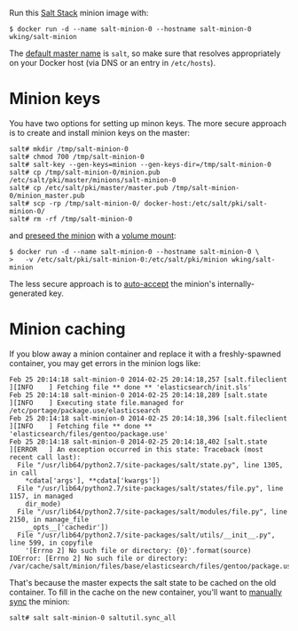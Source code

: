 Run this [Salt Stack][salt] minion image with:

    $ docker run -d --name salt-minion-0 --hostname salt-minion-0 wking/salt-minion

The [default master name][master-name] is `salt`, so make sure that
resolves appropriately on your Docker host (via DNS or an entry in
`/etc/hosts`).

Minion keys
===========

You have two options for setting up minon keys.  The more secure
approach is to create and install minion keys on the master:

    salt# mkdir /tmp/salt-minion-0
    salt# chmod 700 /tmp/salt-minion-0
    salt# salt-key --gen-keys=minion --gen-keys-dir=/tmp/salt-minion-0
    salt# cp /tmp/salt-minion-0/minion.pub /etc/salt/pki/master/minions/salt-minion-0
    salt# cp /etc/salt/pki/master/master.pub /tmp/salt-minion-0/minion_master.pub
    salt# scp -rp /tmp/salt-minion-0/ docker-host:/etc/salt/pki/salt-minion-0/
    salt# rm -rf /tmp/salt-minion-0

and [preseed the minion][preseed] with a [volume
mount][volume-mount]:

    $ docker run -d --name salt-minion-0 --hostname salt-minion-0 \
    >   -v /etc/salt/pki/salt-minion-0:/etc/salt/pki/minion wking/salt-minion

The less secure approach is to [auto-accept][] the minion's
internally-generated key.

Minion caching
==============

If you blow away a minion container and replace it with a
freshly-spawned container, you may get errors in the minion logs like:

    Feb 25 20:14:18 salt-minion-0 2014-02-25 20:14:18,257 [salt.fileclient  ][INFO    ] Fetching file ** done ** 'elasticsearch/init.sls'
    Feb 25 20:14:18 salt-minion-0 2014-02-25 20:14:18,289 [salt.state       ][INFO    ] Executing state file.managed for /etc/portage/package.use/elasticsearch
    Feb 25 20:14:18 salt-minion-0 2014-02-25 20:14:18,396 [salt.fileclient  ][INFO    ] Fetching file ** done ** 'elasticsearch/files/gentoo/package.use'
    Feb 25 20:14:18 salt-minion-0 2014-02-25 20:14:18,402 [salt.state       ][ERROR   ] An exception occurred in this state: Traceback (most recent call last):
      File "/usr/lib64/python2.7/site-packages/salt/state.py", line 1305, in call
        *cdata['args'], **cdata['kwargs'])
      File "/usr/lib64/python2.7/site-packages/salt/states/file.py", line 1157, in managed
        dir_mode)
      File "/usr/lib64/python2.7/site-packages/salt/modules/file.py", line 2150, in manage_file
        __opts__['cachedir'])
      File "/usr/lib64/python2.7/site-packages/salt/utils/__init__.py", line 599, in copyfile
        '[Errno 2] No such file or directory: {0}'.format(source)
    IOError: [Errno 2] No such file or directory: /var/cache/salt/minion/files/base/elasticsearch/files/gentoo/package.use

That's because the master expects the salt state to be cached on the
old container.  To fill in the cache on the new container, you'll want
to [manually sync][sync_all] the minion:

    salt# salt salt-minion-0 saltutil.sync_all

[salt]: http://saltstack.com/community/
[master-name]: http://docs.saltstack.com/en/latest/ref/configuration/minion.html#master
[preseed]: http://docs.saltstack.com/en/latest/topics/tutorials/preseed_key.html
[volume-mount]: http://docs.docker.com/userguide/dockervolumes/#mount-a-host-directory-as-a-data-volume
[auto-accept]: http://docs.saltstack.com/en/latest/ref/configuration/master.html#auto-accept
[sync_all]: http://docs.saltstack.com/en/latest/ref/modules/all/salt.modules.saltutil.html#salt.modules.saltutil.sync_all
